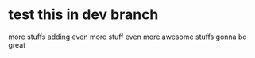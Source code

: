 # test this in dev branch
more stuffs
adding even more stuff
even more awesome stuffs gonna be great
